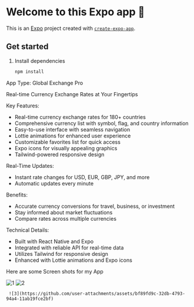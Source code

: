 # Welcome to this Expo app 👋

This is an [Expo](https://expo.dev) project created with [`create-expo-app`](https://www.npmjs.com/package/create-expo-app).

## Get started

1. Install dependencies

   ```bash
   npm install
   ```

App Type: Global Exchange Pro

 Real-time Currency Exchange Rates at Your Fingertips

Key Features:

- Real-time currency exchange rates for 180+ countries
- Comprehensive currency list with symbol, flag, and country information
- Easy-to-use interface with seamless navigation
- Lottie animations for enhanced user experience
- Customizable favorites list for quick access
- Expo icons for visually appealing graphics
- Tailwind-powered responsive design

Real-Time Updates:

- Instant rate changes for USD, EUR, GBP, JPY, and more
- Automatic updates every minute

Benefits:

- Accurate currency conversions for travel, business, or investment
- Stay informed about market fluctuations
- Compare rates across multiple currencies

Technical Details:

- Built with React Native and Expo
- Integrated with reliable API for real-time data
- Utilizes Tailwind for responsive design
- Enhanced with Lottie animations and Expo icons

Here are some Screen shots for my App

![1](https://github.com/user-attachments/assets/322af2fc-1072-4cee-8424-9677b8fd3260)    ![2](https://github.com/user-attachments/assets/88f7ac1e-0f4c-4cc9-8bb7-8994d16c8ece)

     ![3](https://github.com/user-attachments/assets/bf89fd9c-32db-4793-94a4-11ab19fce2bf)


